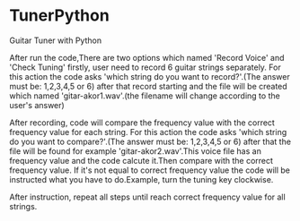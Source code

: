 # TunerPython
Guitar Tuner with Python

After run the code,There are two options which named 'Record Voice' and 'Check Tuning'
firstly, user need to record 6 guitar strings separately.
For this action the code asks 'which string do you want to record?'.(The answer must be: 1,2,3,4,5 or 6)
after that record starting and the file will be created which named 'gitar-akor1.wav'.(the filename will change according to the user's answer)

After recording, code will compare the frequency value with the correct frequency value for each string.
For this action the code asks 'which string do you want to compare?'.(The answer must be: 1,2,3,4,5 or 6)
after that the file will be found for example 'gitar-akor2.wav'.This voice file has an frequency value and the code calcute it.Then compare with the correct frequency value.
If it's not equal to correct frequency value the code will be instructed what you have to do.Example, turn the tuning key clockwise.

After instruction, repeat all steps until reach correct frequency value for all strings.
